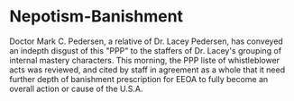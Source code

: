 # Nepotism-Banishment
Doctor Mark C. Pedersen, a relative of Dr. Lacey Pedersen, has conveyed an indepth disgust of this "PPP" to the staffers of Dr. Lacey's grouping of internal mastery characters. This morning, the PPP liste of whistleblower acts was reviewed, and cited by staff in agreement as a whole that it need further depth of banishment prescription for EEOA to fully become an overall action or cause of the U.S.A. 
